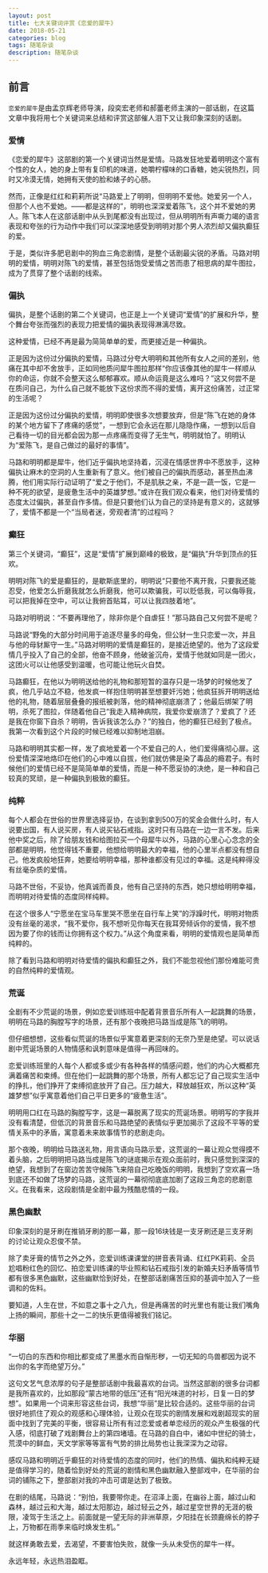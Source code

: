 ```yaml
---
layout: post
title: 七大关键词评赏《恋爱的犀牛》
date: 2018-05-21
categories: blog
tags: 随笔杂谈
description: 随笔杂谈
---
```


## 前言

`恋爱的犀牛`是由孟京辉老师导演，段奕宏老师和郝蕾老师主演的一部话剧，在这篇文章中我将用七个关键词来总结和评赏这部催人泪下又让我印象深刻的话剧。

### 爱情
《恋爱的犀牛》这部剧的第一个关键词当然是爱情。马路发狂地爱着明明这个富有个性的女人，她的身上带有复印机的味道，她嚼柠檬味的口香糖，她尖锐热烈，同时又冷漠无情，她拥有天使的脸和婊子的心肠。

然而，正像是红红和莉莉所说“马路爱上了明明，但明明不爱他。她爱另一个人，但那个人也不爱她。——都是这样的”，明明也深深爱着陈飞，这个并不爱她的男人。陈飞本人在这部话剧中从头到尾都没有出现过，但从明明所有声嘶力竭的语言表现和夸张的行为动作中我们可以深深地感受到明明对那个男人浓烈却又偏执癫狂的爱。

于是，类似许多肥皂剧中的狗血三角恋剧情，是整个话剧最尖锐的矛盾。马路对明明的爱情，明明对陈飞的爱情，甚至包括饱受爱情之苦而患了相思病的犀牛图拉，成为了贯穿了整个话剧的线索。

### 偏执
偏执，是整个话剧的第二个关键词，也正是上一个关键词“爱情”的扩展和升华，整个舞台夸张而强烈的表现力把爱情的偏执表现得淋漓尽致。

这种爱情，已经不再是最为简简单单的爱，而更接近是一种偏执。

正是因为这份过分偏执的爱情，马路过分夸大明明和其他所有女人之间的差别，他痛在其中却不舍放手，正如同他质问犀牛图拉那样“你应该像其他的犀牛一样顺从你的命运，你就不会整天这么郁郁寡欢。顺从命运竟是这么难吗？”这又何尝不是在质问自己，为什么自己就不能放下这份求而不得的爱情，离开这份痛苦，过正常的生活呢？

正是因为这份过分偏执的爱情，明明即使很多次想要放弃，但是“陈飞在她的身体的某个地方留下了疼痛的感觉”，一想到它会永远在那儿隐隐作痛，一想到以后自己看待一切的目光都会因为那一点疼痛而变得了无生气，明明就怕了。明明认为“爱陈飞，是自己做过的最好的事情”。

马路和明明都是犀牛，他们近乎偏执地坚持着，沉浸在情感世界中不愿放手，这种偏执让麻木的空洞的人生重新有了意义。他们被自己的偏执而感动，甚至热血沸腾，他们用实际行动证明了“爱之于他们，不是肌肤之亲，不是一蔬一饭，它是一种不死的欲望，是疲惫生活中的英雄梦想。”或许在我们观众看来，他们对待爱情的态度太过偏执，甚至自作多情。但是只要他们认为自己的坚持是有意义的，这就够了，爱情不都是一个“当局者迷，旁观者清”的过程吗？

### 癫狂
第三个关键词，“癫狂”，这是“爱情”扩展到巅峰的极致，是“偏执”升华到顶点的狂欢。

明明对陈飞的爱是癫狂的，是歇斯底里的，明明说“只要他不离开我，只要我还能忍受，他爱怎么折磨我就怎么折磨我，他可以欺骗我，可以贬低我，可以侮辱我，可以把我掉在空中，可以让我俯首贴耳，可以让我四肢着地”。

马路对明明说：“不要再理他了，除非你是个自虐狂！”那马路自己又何尝不是呢？

马路说“野兔的大部分时间用于追逐尽量多的母兔，但公豺一生只恋爱一次，并且与他的母豺厮守一生。”马路对明明的爱情是癫狂的，是接近绝望的。他为了这段爱情几乎投入了自己的全部，他奋不顾身，他破釜沉舟，爱情于他就如同是一团火，这团火可以让他感受到温暖，也可能让他玩火自焚。

马路癫狂，在他以为明明送给他的礼物和那短暂的温存只是一场梦的时候他发了疯，他几乎站立不稳，他发疯一样抱住明明甚至想要奸污她；他疯狂拆开明明送给他的礼物，随着层层叠叠的报纸被剥落，他的精神彻底崩溃了；他最后绑架了明明，杀死了图拉，伴随着他自己“我走入精神病院，我爱你爱崩溃了？爱疯了？还是我在你窗下自杀？明明，告诉我该怎么办？”的独白，他的癫狂已经到了极点。我第一次看到这个片段的时候已经难以抑制地泪崩。

马路和明明其实都一样，发了疯地爱着一个不爱自己的人，他们爱得痛彻心扉。这份爱情深深地烙印在他们的心中难以自拔，他们就仿佛是染了毒品的瘾君子。有时候他们的爱情已经不是简简单单的爱情，而是一种不愿妥协的决绝，是一种和自己较真的冥顽，是一种偏执到极致的癫狂。

### 纯粹
每个人都会在世俗的世界里选择妥协，在谈到拿到500万的奖金会做什么时，有人说要出国，有人说买房，有人说买钻石戒指。这时只有马路在一边一言不发。后来他中奖之后，除了给朋友钱和给图拉买一个母犀牛以外，马路的心里心心念念的全部都是明明，他觉得钱不重要，他想给明明最大的幸福，他的心里半点都没有想自己。他发疯般地狂奔，她要给明明幸福，那种谁都没有见过的幸福。这是纯粹得没有丝毫杂质的爱情。

马路不世俗，不妥协，他真诚而善良，他有自己坚持的东西，她只想给明明幸福，而明明对待爱情的态度同样纯粹。

在这个很多人“宁愿坐在宝马车里哭不愿坐在自行车上笑”的浮躁时代，明明对物质没有丝毫的渴求，“我不爱你，我不想听见你每天在我耳旁倾诉你的爱情，我不想因为要了你的钱而让你拥有这个权力。”从这个角度来看，明明的爱情观也是简单而纯粹的。

除了看到马路和明明对待爱情的偏执和癫狂之外，我们不能忽视他们那份难能可贵的自然纯粹的爱情观。
 
### 荒诞
全剧有不少荒诞的场景，例如恋爱训练班中配着背景音乐所有人一起跳舞的场景，明明在马路的胸膛写字的场景，还有那个夜晚把马路当成是陈飞的明明。

但仔细想想，这些看似荒诞的场景似乎寓意着更深刻的无奈乃至是绝望。可以说话剧中荒诞场景的人物情感和讽刺意味是值得一再回味的。

恋爱训练班里的人每个人都或多或少有各种各样的情感问题，他们的内心大概都充满着痛苦和束缚。但在他们一起跳舞的那个场景，所有人都忘记了自己现实生活中的挣扎，他们挣开了束缚彻底放开了自己。压力越大，释放越狂欢，所以这种“英雄梦想”似乎寓意着他们自己平日更多的“疲惫生活”。

明明用口红在马路的胸膛写字，这是一幕脱离了现实的荒诞场景。明明写的字我并没有看清楚，但低沉的背景音乐和马路绝望的表情似乎更加揭示了这段不平等的爱情关系中的矛盾，寓意着未来故事情节的悲剧走向。

那个夜晚，明明给马路送礼物，用言语向马路示爱，这荒诞的一幕让观众觉得摸不着头脑，之后明明把马路当成是陈飞的谜底揭示在观众面前时，我只感觉到深深的绝望，我想到了在窗边苦苦守候陈飞来陪自己吃晚饭的明明，我想到了空欢喜一场到底还不如做了场梦的马路，这荒诞的一幕彻彻底底加剧了这段三角恋的悲剧意义。在我看来，这段剧情是全剧中最为残酷悲情的一段。

### 黑色幽默
印象深刻的是牙刷在推销牙刷的那一幕，那一段16块钱是一支牙刷还是三支牙刷的讨论让观众忍俊不禁。

除了卖牙膏的情节之外之外，恋爱训练课课堂的拼音表背诵、红红PK莉莉、全员尬唱粉红色的回忆、拍恋爱训练课的毕业照和钻石戒指引发的新婚夫妇矛盾等情节都有很多黑色幽默，这些幽默恰到好处，在整部话剧痛苦压抑的基调中加入了一些调和的佐料。

要知道，人生在世，不如意之事十之八九，但是再痛苦的时光里也有能让我们嘴角上扬的瞬间，那些十之一二的快乐更值得被我们铭记。

### 华丽
“一切白的东西和你相比都变成了黑墨水而自惭形秽，一切无知的鸟兽都因为说不出你的名字而绝望万分。”

这句文艺气息浓厚的句子是整部话剧中我最喜欢的台词。当然这部剧的很多台词都是我所喜欢的，比如那段“蒙古地带的低压”还有“阳光味道的衬衫，日复一日的梦想”。如果用一个词来形容这些台词，我想“华丽”是比较合适的。这些华丽的台词很好地抓住了观众的观感和心理体验，让观众在现实的剧情发展和戏剧超现实的层面中找到了完美的平衡，很容易让所有有过恋爱或者单恋经历的观众产生极强的代入感，彻底打破了戏剧舞台上的第四堵墙。在马路的自白中，诸如中世纪的骑士，荒漠中的鲜血，天文学家等等富有气势的排比局势也让我深深为之动容。

感叹马路和明明近乎癫狂的对待爱情的态度的同时，他们的热情、偏执和纯粹无疑是值得学习的，随着恰到好处的荒诞的剧情和黑色幽默融入整部戏中，在华丽的台词的铺陈之下，整部剧对我的冲击可谓是达到了极致。

在剧的结尾，马路说：“别怕，我要带你走。在沼泽上面，在幽谷上面，越过山和森林，越过云和大海，越过太阳那边，越过轻云之外，越过星空世界的无涯的极限，凌驾于生活之上。前面就是一望无际的非洲草原，夕阳挂在长颈鹿绵长的脖子上，万物都在雨季来临时焕发生机。”

就这样勇敢去爱，去渴望，不要害怕失败，就像一头从未受伤的犀牛一样。

永远年轻，永远热泪盈眶。
